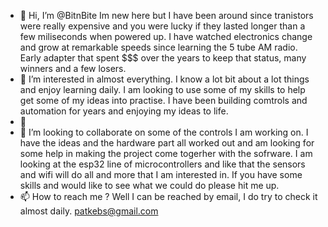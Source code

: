 - 👋 Hi, I’m @BitnBite  Im new here but I have been around since tranistors were really expensive and you were lucky if they lasted longer than a few miliseconds when powered up. I have watched electronics change and grow at remarkable speeds since learning the 5 tube AM radio. Early adapter that spent $$$ over the years to keep that status, many winners and a few losers.
- 👀 I’m interested in almost everything. I know a lot bit about a lot things and enjoy learning daily. I am looking to use some of my skills to help get some of my ideas into practise. I have been building comtrols and automation for years and enjoying my ideas to life. 
- 🌱 
- 💞️ I’m looking to collaborate on some of the controls I am working on. I have the ideas and the hardware part all worked out and am looking for some help in making the project come togerher with the sofrware. I am looking at the esp32 line of microcontrollers and like that the sensors and wifi will do all and more that I am interested in. If you have some skills and would like to see what we could do please hit me up.
- 📫 How to reach me ? Well I can be reached by email, I do try to check it almost daily.  patkebs@gmail.com

<!---
BitnBite/BitnBite is a ✨ special ✨ repository because its `README.md` (this file) appears on your GitHub profile.
You can click the Preview link to take a look at your changes.
--->
